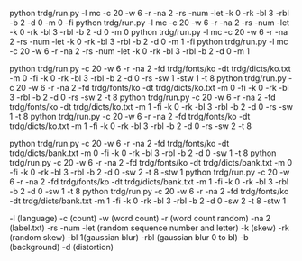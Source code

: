 python trdg/run.py -l mc -c 20 -w 6 -r -na 2 -rs -num -let -k 0 -rk -bl 3 -rbl -b 2 -d 0 -m 0 -fi
python trdg/run.py -l mc -c 20 -w 6 -r -na 2 -rs -num -let -k 0 -rk -bl 3 -rbl -b 2 -d 0 -m 0
python trdg/run.py -l mc -c 20 -w 6 -r -na 2 -rs -num -let -k 0 -rk -bl 3 -rbl -b 2 -d 0 -m 1 -fi
python trdg/run.py -l mc -c 20 -w 6 -r -na 2 -rs -num -let -k 0 -rk -bl 3 -rbl -b 2 -d 0 -m 1

python trdg/run.py -c 20 -w 6 -r -na 2 -fd trdg/fonts/ko -dt trdg/dicts/ko.txt -m 0 -fi -k 0 -rk -bl 3 -rbl -b 2 -d 0 -rs -sw 1 -stw 1 -t 8
python trdg/run.py -c 20 -w 6 -r -na 2 -fd trdg/fonts/ko -dt trdg/dicts/ko.txt -m 0 -fi -k 0 -rk -bl 3 -rbl -b 2 -d 0 -rs -sw 2 -t 8
python trdg/run.py -c 20 -w 6 -r -na 2 -fd trdg/fonts/ko -dt trdg/dicts/ko.txt -m 1 -fi -k 0 -rk -bl 3 -rbl -b 2 -d 0 -rs -sw 1 -t 8
python trdg/run.py -c 20 -w 6 -r -na 2 -fd trdg/fonts/ko -dt trdg/dicts/ko.txt -m 1 -fi -k 0 -rk -bl 3 -rbl -b 2 -d 0 -rs -sw 2 -t 8

python trdg/run.py -c 20 -w 6 -r -na 2 -fd trdg/fonts/ko -dt trdg/dicts/bank.txt -m 0 -fi -k 0 -rk -bl 3 -rbl -b 2 -d 0 -sw 1 -t 8
python trdg/run.py -c 20 -w 6 -r -na 2 -fd trdg/fonts/ko -dt trdg/dicts/bank.txt -m 0 -fi -k 0 -rk -bl 3 -rbl -b 2 -d 0 -sw 2 -t 8 -stw 1
python trdg/run.py -c 20 -w 6 -r -na 2 -fd trdg/fonts/ko -dt trdg/dicts/bank.txt -m 1 -fi -k 0 -rk -bl 3 -rbl -b 2 -d 0 -sw 1 -t 8
python trdg/run.py -c 20 -w 6 -r -na 2 -fd trdg/fonts/ko -dt trdg/dicts/bank.txt -m 1 -fi -k 0 -rk -bl 3 -rbl -b 2 -d 0 -sw 2 -t 8 -stw 1


-l (language)
-c (count)
-w (word count)
-r (word count random)
-na 2 (label.txt)
-rs -num -let (random sequence number and letter)
-k (skew)
-rk (random skew)
-bl 1(gaussian blur)
-rbl (gaussian blur 0 to bl)
-b (background)
-d (distortion)